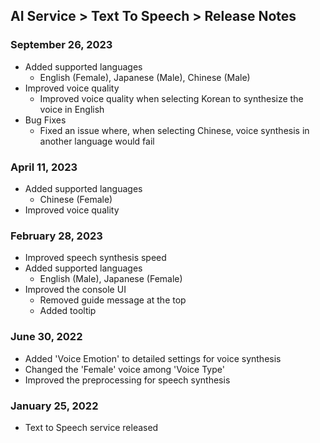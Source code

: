 ## AI Service > Text To Speech > Release Notes

### September 26, 2023

* Added supported languages
    * English (Female), Japanese (Male), Chinese (Male)
* Improved voice quality
    * Improved voice quality when selecting Korean to synthesize the voice in English
* Bug Fixes
    * Fixed an issue where, when selecting Chinese, voice synthesis in another language would fail

### April 11, 2023

* Added supported languages
    * Chinese (Female)
* Improved voice quality

### February 28, 2023

* Improved speech synthesis speed
* Added supported languages
    * English (Male), Japanese (Female)
* Improved the console UI
    * Removed guide message at the top
    * Added tooltip

### June 30, 2022

* Added 'Voice Emotion' to detailed settings for voice synthesis
* Changed the 'Female' voice among 'Voice Type'
* Improved the preprocessing for speech synthesis

### January 25, 2022

* Text to Speech service released
